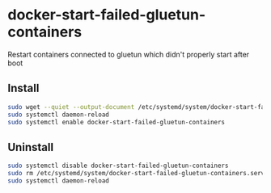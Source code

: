 # docker-start-failed-gluetun-containers
Restart containers connected to gluetun which didn't properly start after boot

## Install

```sh
sudo wget --quiet --output-document /etc/systemd/system/docker-start-failed-gluetun-containers.service https://raw.githubusercontent.com/ioqy/docker-start-failed-gluetun-containers/main/docker-start-failed-gluetun-containers.service
sudo systemctl daemon-reload
sudo systemctl enable docker-start-failed-gluetun-containers
```

## Uninstall

```sh
sudo systemctl disable docker-start-failed-gluetun-containers
sudo rm /etc/systemd/system/docker-start-failed-gluetun-containers.service
sudo systemctl daemon-reload
```